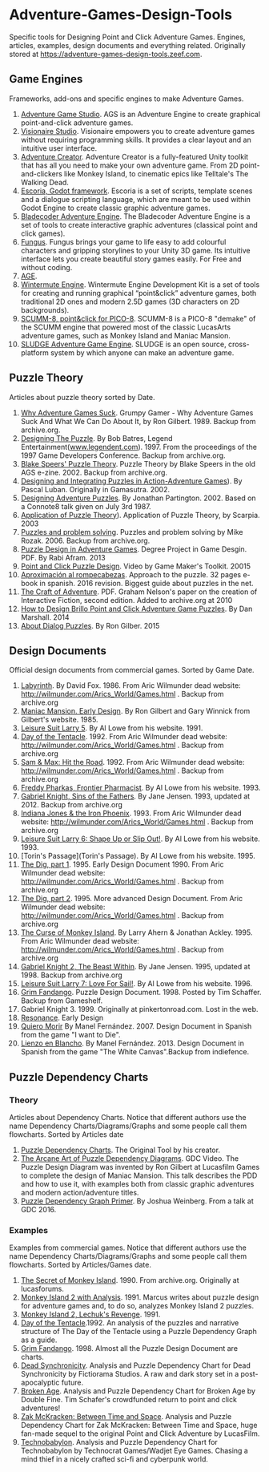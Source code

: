 # Adventure-Games-Design-Tools
Specific tools for Designing Point and Click Adventure Games. Engines, articles, examples, design documents and everything related. Originally stored at https://adventure-games-design-tools.zeef.com.

## Game Engines 
Frameworks, add-ons and specific engines to make Adventure Games.
1. [Adventure Game Studio](https://www.adventuregamestudio.co.uk/). AGS is an Adventure Engine to create graphical point-and-click adventure games.
2. [Visionaire Studio](https://www.visionaire-studio.net). Visionaire empowers you to create adventure games without requiring programming skills. It provides a clear layout and an intuitive user interface.
3. [Adventure Creator](https://www.adventurecreator.org). Adventure Creator is a fully-featured Unity toolkit that has all you need to make your own adventure game. From 2D point-and-clickers like Monkey Island, to cinematic epics like Telltale's The Walking Dead.
4. [Escoria, Godot framework](https://godotengine.org/article/our-point-click-framework-finally-out). Escoria is a set of scripts, template scenes and a dialogue scripting language, which are meant to be used within Godot Engine to create classic graphic adventure games.
5. [Bladecoder Adventure Engine](https://bladecoder.github.io/bladecoder-adventure-engine/). The Bladecoder Adventure Engine is a set of tools to create interactive graphic adventures (classical point and click games).
6. [Fungus](https://fungusgames.squarespace.com). Fungus brings your game to life easy to add colourful characters and gripping storylines to your Unity 3D game. Its intuitive interface lets you create beautiful story games easily. For Free and without coding.
7. [AGE]().
8. [Wintermute Engine](http://dead-code.org/home/). Wintermute Engine Development Kit is a set of tools for creating and running graphical “point&click” adventure games, both traditional 2D ones and modern 2.5D games (3D characters on 2D backgrounds).
9. [SCUMM-8, point&click for PICO-8](https://www.lexaloffle.com/bbs/?tid=29176). SCUMM-8 is a PICO-8 "demake" of the SCUMM engine that powered most of the classic LucasArts adventure games, such as Monkey Island and Maniac Mansion.
10. [SLUDGE Adventure Game Engine](https://opensludge.github.io/). SLUDGE is an open source, cross-platform system by which anyone can make an adventure game.

## Puzzle Theory
Articles about puzzle theory sorted by Date. 
1. [Why Adventure Games Suck](https://web.archive.org/web/20220409211036/http://grumpygamer.com/why_adventure_games_suck). Grumpy Gamer - Why Adventure Games Suck And What We Can Do About It, by Ron Gilbert. 1989. Backup from archive.org.
2. [Designing The Puzzle](https://web.archive.org/web/20200220034917/http://www.scottkim.com.previewc40.carrierzone.com:80/thinkinggames/GDC00/bates.html). By Bob Batres, Legend Entertainment(www.legendent.com). 1997. From the proceedings of the 1997 Game Developers Conference. Backup from archive.org.
3. [Blake Speers' Puzzle Theory](http://web.archive.org/web/20041212175006/http%3A/www.mattgoble.com%3A80/interaction/ags/features/f03.htm). Puzzle Theory by Blake Speers in the old AGS e-zine. 2002. Backup from archive.org.
4. [Designing and Integrating Puzzles in Action-Adventure Games](https://www.gamedeveloper.com/design/designing-and-integrating-puzzles-in-action-adventure-games)). By Pascal Luban. Originally in Gamasutra. 2002.
5. [Designing Adventure Puzzles](http://www.geocities.ws/j_r_partington/connote8.html). By Jonathan Partington. 2002. Based on a Connote8 talk given on July 3rd 1987.
6. [Application of Puzzle Theory](http://junk.dk/puzzle/)). Application of Puzzle Theory, by Scarpia. 2003
7. [Puzzles and problem solving](https://web.archive.org/web/20150411051933/http://www.mxac.com.au:80/drt/PuzzlesProblemSolving.htm). Puzzles and problem solving by Mike Rozak. 2006. Backup from archive.org.
8. [Puzzle Design in Adventure Games](http://uu.diva-portal.org/smash/get/diva2%3A629026/FULLTEXT01.pdf). Degree Project in Game Desgin. PDF. By Rabi Afram. 2013
9. [Point and Click Puzzle Design](https://www.youtube.com/watch?v=EDt6XXsRXag). Video by Game Maker's Toolkit. 20015
10. [Aproximación al rompecabezas](http://indiefence.blogspot.com.es/2012/06/aproximacion-al-rompecabezas.html). Approach to the puzzle. 32 pages e-book in spanish. 2016 revision. Biggest guide about puzzles in the net.
11. [The Craft of Adventure](https://archive.org/details/TheCraftOfAdventure). PDF. Graham Nelson's paper on the creation of Interactive Fiction, second edition. Added to archive.org at 2010
12. [How to Design Brillo Point and Click Adventure Game Puzzles](https://www.gamedeveloper.com/design/how-to-design-brillo-point-and-click-adventure-game-puzzles). By Dan Marshall.  2014
13. [About Dialog Puzzles](https://blog.thimbleweedpark.com/dialog_puzzles.html). By Ron Gilber. 2015

## Design Documents
Official design documents from commercial games. Sorted by Game Date. 
1. [Labyrinth](https://web.archive.org/web/20160721004757/http://wilmunder.com/Arics_World/Games_files/1986%2001%2015%20Labyrinth.compressed.pdf). By David Fox. 1986. From Aric Wilmunder dead website: http://wilmunder.com/Arics_World/Games.html . Backup from archive.org
2. [Maniac Mansion. Early Design](https://grumpygamer.com/maniac_mansion_design_doc). By Ron Gilbert and Gary Winnick from Gilbert's website. 1985.
3. [Leisure Suit Larry 5](http://allowe.com/gamedesign/Larry5%20Design.pdf). By Al Lowe from his website. 1991.
4. [Day of the Tentacle](https://web.archive.org/web/20160412081408/http://wilmunder.com/Arics_World/Games_files/1992%2002%2024%20Maniac%20Mansion%20II%20-%20DOTT.compressed.pdf). 1992. From Aric Wilmunder dead website: http://wilmunder.com/Arics_World/Games.html . Backup from archive.org
5. [Sam & Max: Hit the Road](https://web.archive.org/web/20160803151214/http://www.wilmunder.com:80/Arics_World/Games_files/1992%2011%2011%20Sam%20&%20Max.compressed.pdf). 1992. From Aric Wilmunder dead website: http://wilmunder.com/Arics_World/Games.html . Backup from archive.org
6. [Freddy Pharkas, Frontier Pharmacist](http://allowe.com/gamedesign/Freddy%20Design.pdf). By Al Lowe from his website. 1993.
7. [Gabriel Knight, Sins of the Fathers](https://web.archive.org/web/20150406172109/http://pinkertonroad.com/wp-content/uploads/GK1-GDD-BOOK1A.pdf). By Jane Jensen. 1993, updated at 2012. Backup from archive.org
8. [Indiana Jones & the Iron Phoenix](https://web.archive.org/web/20161221192257/http://wilmunder.com/Arics_World/Games_files/Iron%20Phoenix%20Design%20Doc.compressed.pdf). 1993. From Aric Wilmunder dead website: http://wilmunder.com/Arics_World/Games.html . Backup from archive.org
9. [Leisure Suit Larry 6: Shape Up or Slip Out!](http://allowe.com/gamedesign/Larry6%20Design.pdf). By Al Lowe from his website. 1993.
10. [Torin's Passage](Torin's Passage). By Al Lowe from his website. 1995.
11. [The Dig, part 1](https://web.archive.org/web/20160721004819/http://wilmunder.com/Arics_World/Games_files/1990%2012%2006%20The%20Dig.compressed.pdf). 1995. Early Design Document 1990. From Aric Wilmunder dead website: http://wilmunder.com/Arics_World/Games.html . Backup from archive.org
12. [The Dig, part 2](https://web.archive.org/web/20160721004820/http://www.wilmunder.com/Arics_World/Games_files/1991%2001%2005%20The%20Dig%20Kickoff.compressed.pdf). 1995. More advanced Design Document. From Aric Wilmunder dead website: http://wilmunder.com/Arics_World/Games.html . Backup from archive.org
13. [The Curse of Monkey Island](https://web.archive.org/web/20160721004915/http://www.wilmunder.com/Arics_World/Games_files/1995%2008%2029%20Curse%20of%20Monkey%20Island.compressed.pdf). By Larry Ahern & Jonathan Ackley. 1995. From Aric Wilmunder dead website: http://wilmunder.com/Arics_World/Games.html . Backup from archive.org
14. [Gabriel Knight 2, The Beast Within](https://web.archive.org/web/20120907040449/http://pinkertonroad.com/wp-content/uploads/THE-BEAST-WITHIN.pdf). By Jane Jensen. 1995, updated at 1998. Backup from archive.org
15. [Leisure Suit Larry 7: Love For Sail!](http://allowe.com/gamedesign/Larry7%20Design.pdf). By Al Lowe from his website. 1996.
16. [Grim Fandango](http://gameshelf.jmac.org/2008/11/13/GrimPuzzleDoc_small.pdf). Puzzle Design Document. 1998. Posted by Tim Schaffer. Backup from Gameshelf.
17. Gabriel Knight 3. 1999. Originally at pinkertonroad.com. Lost in the web.
18. [Resonance](https://docs.google.com/document/d/1HNKVo0ZHAa7YSZUFZbJoTcHKqY5MikYEpIqL4am3U1I/edit). Early Design
19. [Quiero Morir](http://www.akkadestudios.com/GDD_QI.pdf) By Manel Fernández. 2007. Design Document in Spanish from the game "I want to Die".
20. [Lienzo en Blancho](http://andromenas.miguelrfervenza.com/download/lienzo-en-blanco/?wpdmdl=1723&masterkey=5966a94f583b8). By Manel Fernández. 2013.  Design Document in Spanish from the game "The White Canvas".Backup from indiefence.

## Puzzle Dependency Charts
### Theory
Articles about Dependency Charts. Notice that different authors use the name Dependency Charts/Diagrams/Graphs and some people call them flowcharts. Sorted by Articles date
 
1. [Puzzle Dependency Charts](http://grumpygamer.com/puzzle_dependency_charts). The Original Tool by his creator.
2. [The Arcane Art of Puzzle Dependency Diagrams](https://www.gdcvault.com/play/1017978/The-Arcane-Art-of-Puzzle). GDC Video. The Puzzle Design Diagram was invented by Ron Gilbert at Lucasfilm Games to complete the design of Maniac Mansion. This talk describes the PDD and how to use it, with examples both from classic graphic adventures and modern action/adventure titles. 
3. [Puzzle Dependency Graph Primer](http://thewebsiteisdown.com/twidblog/puzzle-dependency-graph-primer). By Joshua Weinberg. From a talk at GDC 2016.

### Examples
Examples from commercial games. Notice that different authors use the name Dependency Charts/Diagrams/Graphs and some people call them flowcharts. Sorted by Articles/Games date.

1. [The Secret of Monkey Island](https://web.archive.org/web/20140102221647/http://img16.imageshack.us/img16/5950/mi2flowchart.jpg). 1990. From archive.org. Originally at lucasforums.
2. [Monkey Island 2 with Analysis](https://www.gamedeveloper.com/design/designing-puzzles-for-adventure-games---analyzing-monkey-island-2-puzzle-dependencies-and-balancing). 1991. Marcus writes about puzzle design for adventure games and, to do so, analyzes Monkey Island 2 puzzles.
3. [Monkey Island 2, Lechuk's Revenge](https://imgur.com/xTdkVDJ). 1991.
4. [Day of the Tentacle](http://thewebsiteisdown.com/twidblog/day-of-the-tentacle-dependency-graph/).1992. An analysis of the puzzles and narrative structure of The Day of the Tentacle using a Puzzle Dependency Graph as a guide.
5. [Grim Fandango](http://gameshelf.jmac.org/2008/11/13/GrimPuzzleDoc_small.pdf). 1998. Almost all the Puzzle Design Document are charts.
6. [Dead Synchronicity](http://www.christophersacchi.com/unpoint-unclick-dead-synchronicity/). Analysis and Puzzle Dependency Chart for Dead Synchronicity by Fictiorama Studios. A raw and dark story set in a post-apocalyptic future.
7. [Broken Age](http://www.christophersacchi.com/unpoint-unclick-broken-age/). Analysis and Puzzle Dependency Chart for Broken Age by Double Fine. Tim Schafer's crowdfunded return to point and click adventures!
8. [Zak McKracken: Between Time and Space](http://www.christophersacchi.com/unpoint-unclick-zak-mckracken-between-time-and-space/). Analysis and Puzzle Dependency Chart for Zak McKracken: Between Time and Space, huge fan-made sequel to the original Point and Click Adventure by LucasFilm.
9. [Technobabylon](http://www.christophersacchi.com/unpoint-unclick-technobabylon/). Analysis and Puzzle Dependency Chart for Technobabylon by Technocrat Games/Wadjet Eye Games. Chasing a mind thief in a nicely crafted sci-fi and cyberpunk world.
